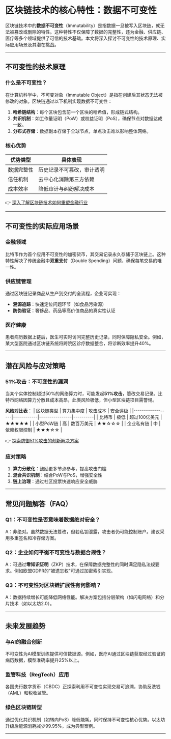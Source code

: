 # 区块链技术的核心特性：数据不可变性

区块链技术中的**数据不可变性**（Immutability）是指数据一旦被写入区块链，就无法被篡改或删除的特性。这种特性不仅保障了数据的完整性，还为金融、供应链、医疗等多个领域提供了可信的技术基础。本文将深入探讨不可变性的技术原理、实际应用场景及其潜在挑战。

---

## 不可变性的技术原理

### 什么是不可变性？
在计算机科学中，不可变对象（Immutable Object）是指在创建后其状态无法被修改的对象。区块链通过以下机制实现数据不可变性：
1. **哈希链结构**：每个区块包含前一个区块的哈希值，形成链式结构。
2. **共识机制**：如工作量证明（PoW）或权益证明（PoS），确保节点对数据达成一致。
3. **分布式存储**：数据副本存储于全球节点，单点攻击难以影响整体网络。

### 核心优势
| 优势类型        | 具体表现                          |
|-----------------|-----------------------------------|
| 数据完整性      | 历史记录不可篡改，审计透明        |
| 信任机制        | 去中心化消除第三方依赖            |
| 成本效率        | 降低审计与纠纷解决成本            |

👉 [深入了解区块链技术如何重塑金融行业](https://bit.ly/okx_welcome)

---

## 不可变性的实际应用场景

### 金融领域
比特币作为首个应用不可变性的加密货币，其交易记录永久存储于区块链上。这种特性解决了传统金融中**双重支付**（Double Spending）问题，确保每笔交易的唯一性。

### 供应链管理
通过区块链记录商品从生产到交付的全流程，企业可实现：
- **溯源追踪**：快速定位问题环节（如食品污染源）
- **防伪验证**：奢侈品、药品等高价值商品的真实性认证

### 医疗健康
患者病历数据上链后，医生可实时访问完整历史记录，同时保障隐私安全。例如，某大型医院通过区块链系统将跨院区诊疗数据整合，将诊断效率提升40%。

---

## 潜在风险与应对策略

### 51%攻击：不可变性的漏洞
当某个实体控制超过50%的网络算力时，可能发起**51%攻击**，篡改交易记录。比特币网络因算力分散且成本高昂，此类风险极低，但小型区块链项目需警惕。

**风险对比表**：
| 区块链类型       | 算力集中度 | 攻击成本       | 安全评级 |
|------------------|------------|----------------|----------|
| 比特币           | 极低       | 超过100亿美元  | ★★★★★    |
| 小型PoW链        | 高         | 数百万美元     | ★★☆☆☆    |
| 企业私有链       | 中         | 依赖权限控制   | ★★★☆☆    |

👉 [探索防御51%攻击的创新解决方案](https://bit.ly/okx_welcome)

### 应对策略
1. **算力分散化**：鼓励更多节点参与，提高攻击门槛
2. **混合共识机制**：结合PoW与PoS，增强安全性
3. **链上治理**：通过社区投票快速响应安全威胁

---

## 常见问题解答（FAQ）

### Q1：不可变性是否意味着数据绝对安全？
A：非绝对。虽然数据无法篡改，但若私钥泄露，攻击者仍可能控制账户。建议采用多重签名和冷存储方案。

### Q2：企业如何平衡不可变性与数据合规性？
A：可通过**零知识证明**（ZKP）技术，在保障数据完整性的同时满足隐私法规要求。例如欧盟GDPR的"被遗忘权"可通过加密索引实现。

### Q3：不可变性对区块链扩展性有何影响？
A：数据持续增长可能降低网络性能。解决方案包括分层架构（如闪电网络）和分片技术（如以太坊2.0）。

---

## 未来发展趋势

### 与AI的融合创新
不可变性为AI模型训练提供可信数据源。例如，医疗AI通过区块链获取经过验证的病历数据，模型准确率提升25%以上。

### 监管科技（RegTech）应用
各国央行数字货币（CBDC）正探索利用不可变性实现交易可追溯，协助反洗钱（AML）和税收监管。

### 绿色区块链转型
通过优化共识机制（如转向PoS）降低能耗，同时保持不可变性核心优势。以太坊升级后能源消耗减少99.95%，成为典型案例。

---
